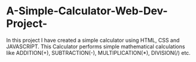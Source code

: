 # A-Simple-Calculator-Web-Dev-Project-
In this project I have created a simple calculator using HTML, CSS and JAVASCRIPT. This Calculator performs simple mathematical calculations like ADDITION(+), SUBTRACTION(-), MULTIPLICATION(*), DIVISION(/) etc.
